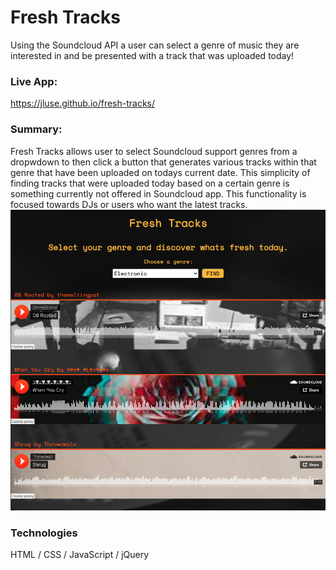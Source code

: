 # Fresh Tracks
Using the Soundcloud API a user can select a genre of music they are interested in and be presented with a track that was uploaded today!

### Live App:
https://jluse.github.io/fresh-tracks/

### Summary:
Fresh Tracks allows user to select Soundcloud support genres from a dropwdown to then click a button that generates various tracks within that genre that have been uploaded on todays current date. This simplicity of finding tracks that were uploaded today based on a certain genre is something currently not offered in Soundcloud app. This functionality is focused towards DJs or users who want the latest tracks.
![Screenshot of the app](images/fresh-tracks.png)

### Technologies
HTML / CSS / JavaScript / jQuery
